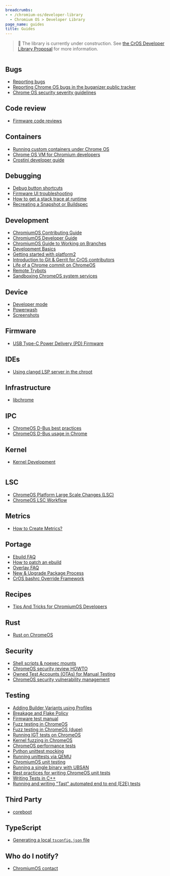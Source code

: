 ```yaml
---
breadcrumbs:
- - /chromium-os/developer-library
  - Chromium OS > Developer Library
page_name: guides
title: Guides
---
```


> 🚧 The library is currently under construction. See
> [the CrOS Developer Library Proposal](/chromium-os/developer-library/proposal)
> for more information.

<div class="two-column-container">
<div class="column">

## Bugs

* [Reporting bugs](/chromium-os/developer-library/guides/bugs/reporting-bugs)
* [Reporting Chrome OS bugs in the buganizer public tracker](/chromium-os/developer-library/guides/bugs/platform-public-tracker)
* [Chrome OS security severity guidelines](/chromium-os/developer-library/guides/bugs/security-severity-guidelines)

## Code review

* [Firmware code reviews](/chromium-os/developer-library/guides/code-review/firmware-code-reviews)

## Containers

* [Running custom containers under Chrome OS](/chromium-os/developer-library/guides/containers/containers-and-vms)
* [Chrome OS VM for Chromium developers](/chromium-os/developer-library/guides/containers/cros-vm)
* [Crostini developer guide](/chromium-os/developer-library/guides/containers/crostini-developer-guide)

## Debugging

* [Debug button shortcuts](/chromium-os/developer-library/guides/debugging/debug-buttons)
* [Firmware UI troubleshooting](/chromium-os/developer-library/guides/debugging/firmware-ui)
* [How to get a stack trace at runtime](/chromium-os/developer-library/guides/debugging/stack-traces)
* [Recreating a Snapshot or Buildspec](/chromium-os/developer-library/guides/debugging/recreating-a-snapshot-or-buildspec)

## Development

* [ChromiumOS Contributing Guide](/chromium-os/developer-library/guides/development/contributing)
* [ChromiumOS Developer Guide](/chromium-os/developer-library/guides/development/developer-guide)
* [ChromiumOS Guide to Working on Branches](/chromium-os/developer-library/guides/development/work-on-branch)
* [Development Basics](/chromium-os/developer-library/guides/development/development-basics)
* [Getting started with platform2](/chromium-os/developer-library/guides/development/platform2-primer)
* [Introduction to Git & Gerrit for CrOS contributors](/chromium-os/developer-library/guides/development/git-and-gerrit-intro)
* [Life of a Chrome commit on ChromeOS](/chromium-os/developer-library/guides/development/chrome-commit-pipeline)
* [Remote Trybots](/chromium-os/developer-library/guides/development/remote-trybots)
* [Sandboxing ChromeOS system services](/chromium-os/developer-library/guides/development/sandboxing)

## Device

* [Developer mode](/chromium-os/developer-library/guides/device/developer-mode)
* [Powerwash](/chromium-os/developer-library/guides/device/powerwash)
* [Screenshots](/chromium-os/developer-library/guides/device/screenshots)

## Firmware

* [USB Type-C Power Delivery (PD) Firmware](/chromium-os/developer-library/guides/firmware/pd-firmware-update)

## IDEs

* [Using clangd LSP server in the chroot](/chromium-os/developer-library/guides/ides/chroot-clangd-guide)

## Infrastructure

* [libchrome](/chromium-os/developer-library/guides/infrastructure/libchrome)

## IPC

* [ChromeOS D-Bus best practices](/chromium-os/developer-library/guides/ipc/dbus-best-practices)
* [ChromeOS D-Bus usage in Chrome](/chromium-os/developer-library/guides/ipc/dbus-in-chrome)

## Kernel

* [Kernel Development](/chromium-os/developer-library/guides/kernel/kernel-development)

</div>
<div class="column">

## LSC

* [ChromeOS Platform Large Scale Changes (LSC)](/chromium-os/developer-library/guides/lsc/large-scale-changes)
* [ChromeOS LSC Workflow](/chromium-os/developer-library/guides/lsc/large-scale-changes)

## Metrics

* [How to Create Metrics?](/chromium-os/developer-library/guides/metrics/how-to-create-metrics)

## Portage

* [Ebuild FAQ](/chromium-os/developer-library/guides/portage/ebuild-faq)
* [How to patch an ebuild](/chromium-os/developer-library/guides/portage/how-to-patch-an-ebuild)
* [Overlay FAQ](/chromium-os/developer-library/guides/portage/overlay-faq)
* [New & Upgrade Package Process](/chromium-os/developer-library/guides/portage/package-upgrade-process)
* [CrOS bashrc Override Framework](/chromium-os/developer-library/guides/portage/profile-bashrc)

## Recipes

* [Tips And Tricks for ChromiumOS Developers](/chromium-os/developer-library/guides/recipes/tips-and-tricks)

## Rust

* [Rust on ChromeOS](/chromium-os/developer-library/guides/rust/rust-on-cros)

## Security

* [Shell scripts & noexec mounts](/chromium-os/developer-library/guides/security/noexec-shell-scripts)
* [ChromeOS security review HOWTO](/chromium-os/developer-library/guides/security/security-review-howto)
* [Owned Test Accounts (OTAs) for Manual Testing](/chromium-os/developer-library/guides/security/test-accounts)
* [ChromeOS security vulnerability management](/chromium-os/developer-library/guides/security/vulnerability-management)

## Testing

* [Adding Builder Variants using Profiles](/chromium-os/developer-library/guides/testing/adding-builder-variants)
* [Breakage and Flake Policy](/chromium-os/developer-library/guides/testing/breakages-and-flakes)
* [Firmware test manual](/chromium-os/developer-library/guides/testing/firmware-test-manual)
* [Fuzz testing in ChromeOS](/chromium-os/developer-library/guides/testing/fuzzing)
* [Fuzz testing in ChromeOS (dupe)](/chromium-os/developer-library/guides/testing/fuzzing-main)
* [Running IGT tests on ChromeOS](/chromium-os/developer-library/guides/testing/igt)
* [Kernel fuzzing in ChromeOS](/chromium-os/developer-library/guides/testing/kernel-fuzzing)
* [ChromeOS performance tests](/chromium-os/developer-library/guides/testing/performance)
* [Python unittest mocking](/chromium-os/developer-library/guides/testing/python-mock)
* [Running unittests via QEMU](/chromium-os/developer-library/guides/testing/qemu-unit-tests-design)
* [ChromiumOS unit testing](/chromium-os/developer-library/guides/testing/running-unit-tests)
* [Running a single binary with UBSAN](/chromium-os/developer-library/guides/testing/single-binary-ubsan)
* [Best practices for writing ChromeOS unit tests](/chromium-os/developer-library/guides/testing/unit-tests)
* [Writing Tests in C++](/chromium-os/developer-library/guides/testing/cpp-writing-tests)
* [Running and writing "Tast" automated end to end (E2E) tests](/chromium-os/developer-library/guides/testing/e2e-tests)

## Third Party

* [coreboot](/chromium-os/developer-library/guides/third-party/coreboot)

## TypeScript

* [Generating a local `tsconfig.json` file](/chromium-os/developer-library/guides/typescript/generating-local-tsconfig)

## Who do I notify?

* [ChromiumOS contact](/chromium-os/developer-library/guides/who-do-i-notify/contact)

</div>
</div>
